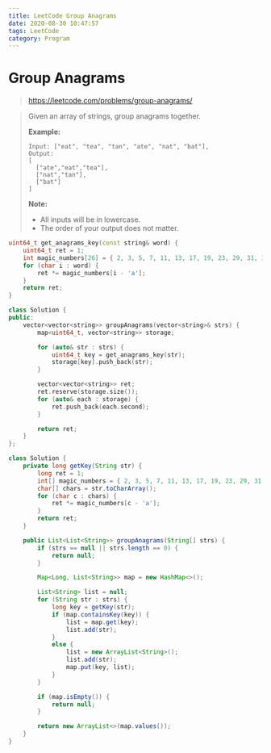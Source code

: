 ```yaml
---
title: LeetCode Group Anagrams
date: 2020-08-30 10:47:57
tags: LeetCode
category: Program
---
```

# Group Anagrams

> https://leetcode.com/problems/group-anagrams/

> Given an array of strings, group anagrams together.
>
> **Example:**
>
> ```
> Input: ["eat", "tea", "tan", "ate", "nat", "bat"],
> Output:
> [
>   ["ate","eat","tea"],
>   ["nat","tan"],
>   ["bat"]
> ]
> ```
>
> **Note:**
>
> - All inputs will be in lowercase.
> - The order of your output does not matter.

```c++
uint64_t get_anagrams_key(const string& word) {
    uint64_t ret = 1;
    int magic_numbers[26] = { 2, 3, 5, 7, 11, 13, 17, 19, 23, 29, 31, 37, 41, 43, 47, 53, 59, 61, 67, 71, 73, 79, 83, 89, 97, 101 };
    for (char i : word) {
        ret *= magic_numbers[i - 'a'];
    }
    return ret;
}

class Solution {
public:
    vector<vector<string>> groupAnagrams(vector<string>& strs) {
        map<uint64_t, vector<string>> storage;

        for (auto& str : strs) {
            uint64_t key = get_anagrams_key(str);
            storage[key].push_back(str);
        }

        vector<vector<string>> ret;
        ret.reserve(storage.size());
        for (auto& each : storage) {
            ret.push_back(each.second);
        }

        return ret;
    }
};
```

```java
class Solution {
    private long getKey(String str) {
        long ret = 1;
        int[] magic_numbers = { 2, 3, 5, 7, 11, 13, 17, 19, 23, 29, 31, 37, 41, 43, 47, 53, 59, 61, 67, 71, 73, 79, 83, 89, 97, 101 };
        char[] chars = str.toCharArray();
        for (char c : chars) {
            ret *= magic_numbers[c - 'a'];
        }
        return ret;
    }

    public List<List<String>> groupAnagrams(String[] strs) {
        if (strs == null || strs.length == 0) {
            return null;
        }

        Map<Long, List<String>> map = new HashMap<>();

        List<String> list = null;
        for (String str : strs) {
            long key = getKey(str);
            if (map.containsKey(key)) {
                list = map.get(key);
                list.add(str);
            }
            else {
                list = new ArrayList<String>();
                list.add(str);
                map.put(key, list);
            }
        }

        if (map.isEmpty()) {
            return null;
        }

        return new ArrayList<>(map.values());
    }
}
```
